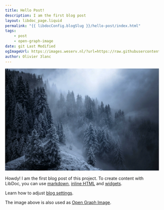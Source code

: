 ```yaml
---
title: Hello Post!
description: I am the first blog post
layout: libdoc_page.liquid
permalink: "{{ libdocConfig.blogSlug }}/hello-post/index.html"
tags:
    - post
    - open-graph-image
date: git Last Modified
ogImageUrl: https://images.weserv.nl/?url=https://raw.githubusercontent.com/olivier3lanc/photographies/master/paysages/hiver/foret_sapins_hiver_col_pre_img_4917_size_2560x1706.webp&w=1200&h=600&fit=cover&q=30&output=webp
author: Olivier 3lanc
---
```

![markdown image example](https://raw.githubusercontent.com/olivier3lanc/photographies/master/paysages/hiver/foret_sapins_hiver_col_pre_img_4917_size_2560x1706.webp)

Howdy! I am the first blog post of this project. To create content with LibDoc, you can use [markdown](https://eleventy-libdoc.netlify.app/creating-content/markdown/), [inline HTML](https://eleventy-libdoc.netlify.app/creating-content/inline-html/) and [widgets](https://eleventy-libdoc.netlify.app/creating-content/widgets/).

Learn how to adjust [blog settings](https://eleventy-libdoc.netlify.app/creating-content/blogging/).

The image above is also used as [Open Graph Image](https://eleventy-libdoc.netlify.app/tags/open-graph-image/).